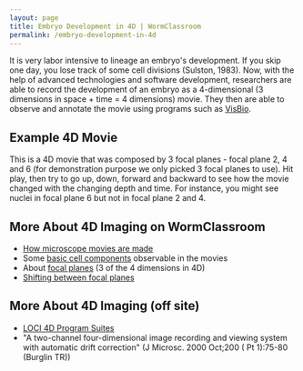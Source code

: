 ```yaml
---
layout: page
title: Embryo Development in 4D | WormClassroom
permalink: /embryo-development-in-4d
---
```

It is very labor intensive to lineage an embryo\'s development. If you
skip one day, you lose track of some cell divisions (Sulston, 1983).
Now, with the help of advanced technologies and software development,
researchers are able to record the development of an embryo as a
4-dimensional (3 dimensions in space + time = 4 dimensions) movie. They
then are able to observe and annotate the movie using programs such as
[VisBio](http://loci.wisc.edu/software/visbio).

Example 4D Movie
----------------

This is a 4D movie that was composed by 3 focal planes - focal plane 2,
4 and 6 (for demonstration purpose we only picked 3 focal planes to
use). Hit play, then try to go up, down, forward and backward to see how
the movie changed with the changing depth and time. For instance, you
might see nuclei in focal plane 6 but not in focal plane 2 and 4.

More About 4D Imaging on WormClassroom
--------------------------------------

-   [How microscope movies are
    made](/making-4d-movies "How 4D Movies Are Made")
-   Some [basic cell
    components](/example-research-cell-polarity "Example Research - Cell Polarity")
    observable in the movies
-   About [focal planes](/focal-planes "Focal Planes") (3 of the 4
    dimensions in 4D)
-   [Shifting between focal
    planes](/focal-plane-shift "Focal Plane Shift")

More About 4D Imaging (off site)
--------------------------------

-   [LOCI 4D Program Suites](http://loci.wisc.edu//4d-microscopy)
-   \"A two-channel four-dimensional image recording and viewing system
    with automatic drift correction\" (J Microsc. 2000 Oct;200 ( Pt
    1):75-80 (Burglin TR))
